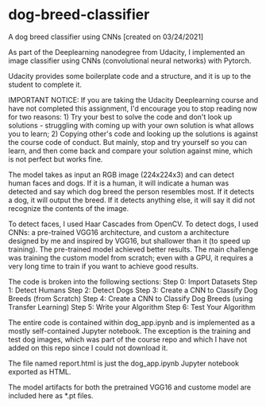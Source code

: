 # dog-breed-classifier
A dog breed classifier using CNNs [created on 03/24/2021]

As part of the Deeplearning nanodegree from Udacity, I implemented an image classifier using CNNs (convolutional neural networks) with Pytorch.

Udacity provides some boilerplate code and a structure, and it is up to the student to complete it. 

IMPORTANT NOTICE: If you are taking the Udacity Deeplearning course and have not completed this assignment, I'd encourage you to stop reading now for two reasons: 1) Try your best to solve the code and don't look up solutions - struggling with coming up with your own solution is what allows you to learn; 2) Copying other's code and looking up the solutions is against the course code of conduct.  But mainly, stop and try yourself so you can learn, and then come back and compare your solution against mine, which is not perfect but works fine.

The model takes as input an RGB image (224x224x3) and can detect human faces and dogs. If it is a human, it will indicate a human was detected and say which dog breed the person resembles most.  If it detects a dog, it will output the breed.  If it detects anything else, it will say it did not recognize the contents of the image.

To detect faces, I used Haar Cascades from OpenCV. 
To detect dogs, I used CNNs: a pre-trained VGG16 architecture, and custom a architecture designed by me and inspired by VGG16, but shallower than it (to speed up training).  The pre-trained model achieved better results.  The main challenge was training the custom model from scratch; even with a GPU, it requires a very long time to train if you want to achieve good results.

The code is broken into the following sections:
Step 0: Import Datasets
Step 1: Detect Humans
Step 2: Detect Dogs
Step 3: Create a CNN to Classify Dog Breeds (from Scratch)
Step 4: Create a CNN to Classify Dog Breeds (using Transfer Learning)
Step 5: Write your Algorithm
Step 6: Test Your Algorithm

The entire code is contained within dog_app.ipynb and is implemented as a mostly self-contained Jupyter notebook.  The exception is the training and test dog images, which was part of the course repo and which I have not added on this repo since I could not download it.

The file named report.html is just the dog_app.ipynb Jupyter notebook exported as HTML.

The model artifacts for both the pretrained VGG16 and custome model are included here as *.pt files.
